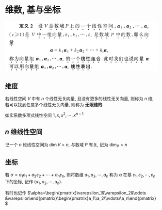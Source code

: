 # 维数, 基与坐标

![](./images/2021-03-25-08-42-17.png)

## 维度

若线性空间 $V$ 中有 $n$ 个线性无关向量, 且没有更多的线性无关向量, 则称为 $n$ 维; 若可以找到任意多个线性无关向量, 则称为 **无限维的**.

如实系数多项式线性空间 $1, x, x^2, \cdots , x^{n-1}$

## $n$ 维线性空间

记一个 $n$ 维线性空间为 $\dim V=n$, 与数域 $P$ 有关, 记为 $\dim_P=n$

## 坐标

若 $\alpha=a_1\varepsilon_1+a_2\varepsilon_2+\cdots +a_n\varepsilon_n$,
则将数组 $a_1,a_2,\cdots,a_n$ 称为 $\alpha$ 在基 $\varepsilon_1,\varepsilon_2,\cdots,\varepsilon_n$ 下的坐标,
记作 $(a_1,a_2,\cdots,a_n)$.

有时也记作 $\alpha=\begin{pmatrix}\varepsilon_1&\varepsilon_2&\cdots &\varepsilon\end{pmatrix}\begin{pmatrix}a_1\\a_2\\\vdots\\a_n\end{pmatrix}$

